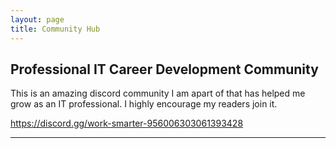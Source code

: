 ```yaml
---
layout: page
title: Community Hub
---
```

## Professional IT Career Development Community

This is an amazing discord community I am apart of that has helped me grow as an IT professional. I highly encourage my readers join it.

https://discord.gg/work-smarter-956006303061393428

---



